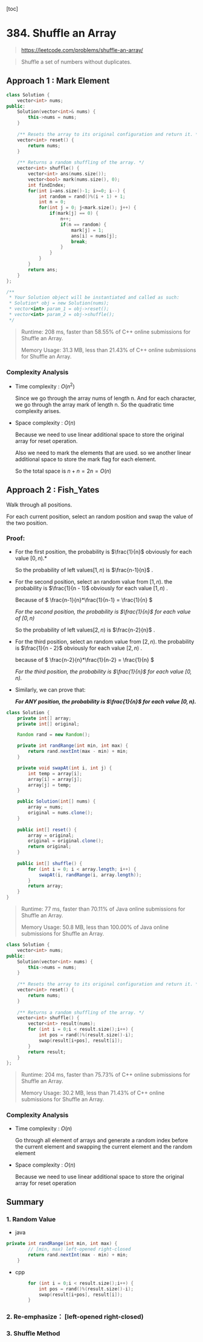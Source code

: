 [toc]

# 384. Shuffle an Array

> https://leetcode.com/problems/shuffle-an-array/

> Shuffle a set of numbers without duplicates.

## Approach 1 : Mark Element

```cpp
class Solution {
    vector<int> nums;
public:
    Solution(vector<int>& nums) {
        this->nums = nums;
    }
    
    /** Resets the array to its original configuration and return it. */
    vector<int> reset() {
        return nums;
    }
    
    /** Returns a random shuffling of the array. */
    vector<int> shuffle() {
        vector<int> ans(nums.size());
        vector<bool> mark(nums.size(), 0);
        int findIndex;
        for(int i=ans.size()-1; i>=0; i--) {
            int random = rand()%(i + 1) + 1;
            int n = 0;
            for(int j = 0; j<mark.size(); j++) {
                if(mark[j] == 0) {
                    n++;
                    if(n == random) {
                        mark[j] = 1;
                        ans[i] = nums[j];
                        break;
                    }
                }
            }            
        }
        return ans;
    }
};

/**
 * Your Solution object will be instantiated and called as such:
 * Solution* obj = new Solution(nums);
 * vector<int> param_1 = obj->reset();
 * vector<int> param_2 = obj->shuffle();
 */
```

> Runtime: 208 ms, faster than 58.55% of C++ online submissions for Shuffle an Array.
>
> Memory Usage: 31.3 MB, less than 21.43% of C++ online submissions for Shuffle an Array.

### Complexity Analysis

- Time complexity : $O(n^2)$ 

  Since we go through the array nums of length n. And for each character, we go through the array mark of length n. So the quadratic time complexity arises.

- Space complexity : $O(n)$ 

  Because we need to use linear additional space to store the original array for reset operation.

  Also we need to mark the elements that are used. so we another linear additional space to store the mark flag for each element.
  
  So the total space is $n + n = 2n = O(n)$ 

## Approach 2 : Fish_Yates

Walk through all positions.

For each current position, select an random position and swap the value of the two position.

### Proof:

- For the first position, the probability is  $\frac{1}{n}$  obviously for each value $[0, n)$.*

  So the probability of left values$[1, n)$ is  $\frac{n-1}{n}$ .



- For the second position,  select an random value from $[1, n)$.  the probability is $\frac{1}{n - 1}$ obviously for each value  $[1, n)$ .

  Because of $ \frac{n-1}{n}*\frac{1}{n-1} = \frac{1}{n} $ 

  *For the second position,  the probability is $\frac{1}{n}$  for each value of  $[0, n)$*

  So the probability of left values$[2, n)$ is  $\frac{n-2}{n}$ .



- For the third position, select an random value from $[2, n)$.  the probability is $\frac{1}{n - 2}$ obviously for each value $[2, n)$ .

  because of $ \frac{n-2}{n}*\frac{1}{n-2} = \frac{1}{n} $ 

  *For the third position,  the probability is $\frac{1}{n}$  for each value $[0, n)$.*



- Similarly, we can prove that:

  ***For ANY position,  the probability is $\frac{1}{n}$  for each value $[0, n)$.***

```java 
class Solution {
    private int[] array;
    private int[] original;

    Random rand = new Random();

    private int randRange(int min, int max) {
        return rand.nextInt(max - min) + min;
    }

    private void swapAt(int i, int j) {
        int temp = array[i];
        array[i] = array[j];
        array[j] = temp;
    }

    public Solution(int[] nums) {
        array = nums;
        original = nums.clone();
    }
    
    public int[] reset() {
        array = original;
        original = original.clone();
        return original;
    }
    
    public int[] shuffle() {
        for (int i = 0; i < array.length; i++) {
            swapAt(i, randRange(i, array.length));
        }
        return array;
    }
}
```

> Runtime: 77 ms, faster than 70.11% of Java online submissions for Shuffle an Array.
>
> Memory Usage: 50.8 MB, less than 100.00% of Java online submissions for Shuffle an Array.

```cpp
class Solution {
    vector<int> nums;
public:
    Solution(vector<int> nums) {
        this->nums = nums;
    }
    
    /** Resets the array to its original configuration and return it. */
    vector<int> reset() {
        return nums;
    }
    
    /** Returns a random shuffling of the array. */
    vector<int> shuffle() {
        vector<int> result(nums);
        for (int i = 0;i < result.size();i++) {
            int pos = rand()%(result.size()-i);
            swap(result[i+pos], result[i]);
        }
        return result;
    }
};
```

>Runtime: 204 ms, faster than 75.73% of C++ online submissions for Shuffle an Array.
>
>Memory Usage: 30.2 MB, less than 71.43% of C++ online submissions for Shuffle an Array.

### Complexity Analysis

- Time complexity : $O(n)$

  Go through all element of arrays and generate a random index before the current element and swapping the current element and the random element  

- Space complexity : $O(n)$

  Because we need to use linear additional space to store the original array for reset operation

## Summary

### 1. Random Value

*    java 

  ```java
  private int randRange(int min, int max) { 
          // [min, max) left-opened right-closed
          return rand.nextInt(max - min) + min;
      }
  ```

-    cpp

  ```cpp
          for (int i = 0;i < result.size();i++) {
              int pos = rand()%(result.size()-i);
              swap(result[i+pos], result[i]);
          }
  ```

### 2. Re-emphasize： [left-opened right-closed)

### 3. Shuffle Method